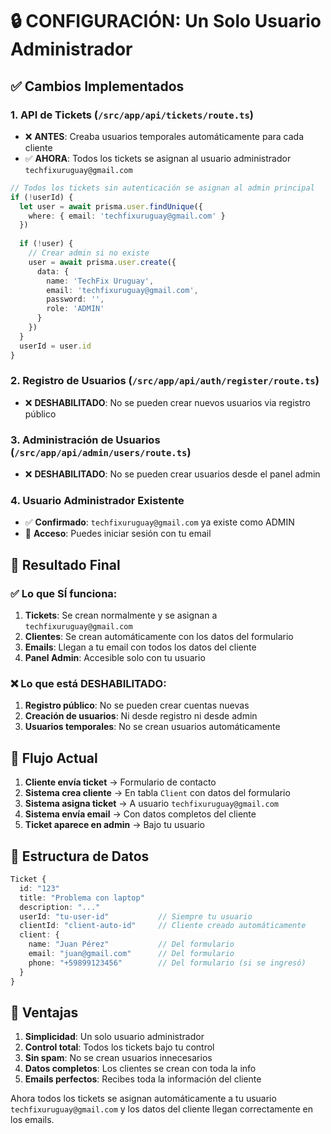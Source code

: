 # 🔒 CONFIGURACIÓN: Un Solo Usuario Administrador

## ✅ Cambios Implementados

### 1. **API de Tickets** (`/src/app/api/tickets/route.ts`)
- ❌ **ANTES**: Creaba usuarios temporales automáticamente para cada cliente
- ✅ **AHORA**: Todos los tickets se asignan al usuario administrador `techfixuruguay@gmail.com`

```typescript
// Todos los tickets sin autenticación se asignan al admin principal
if (!userId) {
  let user = await prisma.user.findUnique({
    where: { email: 'techfixuruguay@gmail.com' }
  })
  
  if (!user) {
    // Crear admin si no existe
    user = await prisma.user.create({
      data: {
        name: 'TechFix Uruguay',
        email: 'techfixuruguay@gmail.com',
        password: '',
        role: 'ADMIN'
      }
    })
  }
  userId = user.id
}
```

### 2. **Registro de Usuarios** (`/src/app/api/auth/register/route.ts`)
- ❌ **DESHABILITADO**: No se pueden crear nuevos usuarios via registro público

### 3. **Administración de Usuarios** (`/src/app/api/admin/users/route.ts`)
- ❌ **DESHABILITADO**: No se pueden crear usuarios desde el panel admin

### 4. **Usuario Administrador Existente**
- ✅ **Confirmado**: `techfixuruguay@gmail.com` ya existe como ADMIN
- 🔑 **Acceso**: Puedes iniciar sesión con tu email

## 🎯 Resultado Final

### ✅ **Lo que SÍ funciona:**
1. **Tickets**: Se crean normalmente y se asignan a `techfixuruguay@gmail.com`
2. **Clientes**: Se crean automáticamente con los datos del formulario
3. **Emails**: Llegan a tu email con todos los datos del cliente
4. **Panel Admin**: Accesible solo con tu usuario

### ❌ **Lo que está DESHABILITADO:**
1. **Registro público**: No se pueden crear cuentas nuevas
2. **Creación de usuarios**: Ni desde registro ni desde admin
3. **Usuarios temporales**: No se crean usuarios automáticamente

## 🔧 Flujo Actual

1. **Cliente envía ticket** → Formulario de contacto
2. **Sistema crea cliente** → En tabla `Client` con datos del formulario
3. **Sistema asigna ticket** → A usuario `techfixuruguay@gmail.com`
4. **Sistema envía email** → Con datos completos del cliente
5. **Ticket aparece en admin** → Bajo tu usuario

## 📧 Estructura de Datos

```typescript
Ticket {
  id: "123"
  title: "Problema con laptop"
  description: "..."
  userId: "tu-user-id"           // Siempre tu usuario
  clientId: "client-auto-id"     // Cliente creado automáticamente
  client: {
    name: "Juan Pérez"           // Del formulario
    email: "juan@gmail.com"      // Del formulario  
    phone: "+59899123456"        // Del formulario (si se ingresó)
  }
}
```

## 🚀 Ventajas

1. **Simplicidad**: Un solo usuario administrador
2. **Control total**: Todos los tickets bajo tu control
3. **Sin spam**: No se crean usuarios innecesarios
4. **Datos completos**: Los clientes se crean con toda la info
5. **Emails perfectos**: Recibes toda la información del cliente

Ahora todos los tickets se asignan automáticamente a tu usuario `techfixuruguay@gmail.com` y los datos del cliente llegan correctamente en los emails.
